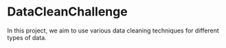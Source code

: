 # DataCleanChallenge

In this project, we aim to use various data cleaning techniques for different types of data.
